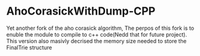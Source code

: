# AhoCorasickWithDump-CPP

Yet another fork of the aho corasick algorithm, The perpos of this fork is to enuble the module to compile to c++ code(Nedd that for future project).
This version also masivly decrised the memory size needed to store the FinalTrie structure
